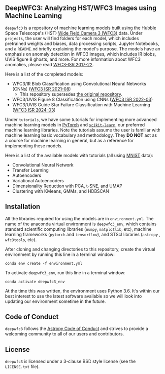 DeepWFC3: Analyzing HST/WFC3 Images using Machine Learning
--------

`deepwfc3` is a repository of machine learning models built using the Hubble 
Space Telescope's (HST) 
[Wide Field Camera 3 (WFC3)](https://www.stsci.edu/hst/instrumentation/wfc3) 
data. Under `projects`, the user will find folders for each model, which 
includes pretrained weights and biases, data processing scripts, Jupyter 
Notebooks, and a `README.md` briefly explaining the model's purpose. The models 
have an emphasis on anomaly detection in WFC3 images, which includes IR blobs, 
UVIS figure 8 ghosts, and more. For more information about WFC3 anomalies, 
please read 
[WFC3-ISR 2017-22](https://www.stsci.edu/files/live/sites/www/files/home/hst/instrumentation/wfc3/documentation/instrument-science-reports-isrs/_documents/2017/WFC3-2017-22.pdf).

Here is a list of the completed models:
- WFC3/IR Blob Classification using Convolutional Neural Networks (CNNs) ([WFC3 ISR 2021-08](https://www.stsci.edu/files/live/sites/www/files/home/hst/instrumentation/wfc3/documentation/instrument-science-reports-isrs/_documents/2021/WFC3-2021-08.pdf))
    - This repository supersedes [the original repository](https://github.com/spacetelescope/wfc3_ir_blob_class).
- WFC3/UVIS Figure 8 Classification using CNNs ([WFC3 ISR 2022-03](https://www.stsci.edu/files/live/sites/www/files/home/hst/instrumentation/wfc3/documentation/instrument-science-reports-isrs/_documents/2022/WFC3-ISR-2022-03.pdf))
- WFC3/UVIS Guide Star Failure Classification with Machine Learning ([WFC3 ISR 2024-03](https://www.stsci.edu/files/live/sites/www/files/home/hst/instrumentation/wfc3/documentation/instrument-science-reports-isrs/_documents/2024/WFC3-ISR-2024-03.pdf))

Under `tutorials`, we have some tutorials for implementing more advanced machine 
learning models in [PyTorch](https://pytorch.org/) and 
[`scikit-learn`](https://scikit-learn.org/stable/), our preferred machine 
learning libraries. Note the tutorials assume the user is familiar with machine 
learning basic vocabulary and methodology. They **DO NOT** act as a course for 
machine learning in general, but as a reference for implementing these models.

Here is a list of the available models with tutorials (all using 
[MNIST](https://en.wikipedia.org/wiki/MNIST_database) data):
- Convolutional Neural Network
- Transfer Learning
- Autoencoders
- Variational Autoencoders
- Dimensionality Reduction with PCA, t-SNE, and UMAP
- Clustering with KMeans, GMMs, and HDBSCAN

Installation
------------

All the libraries required for using the models are in `environment.yml`. The 
name of the anaconda virtual environment is `deepwfc3_env`, which contains 
standard scientific computing libraries (`numpy`, `matplotlib`, etc), machine 
learning frameworks (`pytorch` and `tensorflow`), and STScI libraries (`astropy`
, `wfc3tools`, etc).

After cloning and changing directories to this repository, create the virtual 
environment by running this line in a terminal window:

```
conda env create -f environment.yml
```

To activate ``deepwfc3_env``, run this line in a terminal window:

```
conda activate deepwfc3_env
```

At the time this was written, the environment uses Python 3.6. It's within our 
best interest to use the latest software available so we will look into updating 
our environment sometime in the future.

Code of Conduct
------------

`deepwfc3` follows the 
[Astropy Code of Conduct](http://www.astropy.org/about.html#codeofconduct) and 
strives to provide a welcoming community to all of our users and contributors.

License
-------

`deepwfc3` is licensed under a 3-clause BSD style license (see the 
``LICENSE.txt`` file).
